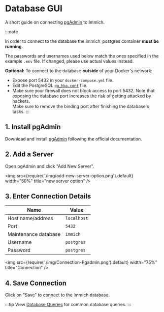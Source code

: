 # Database GUI

A short guide on connecting [pgAdmin](https://www.pgadmin.org/) to Immich.

:::note

In order to connect to the database the immich_postgres container **must be running**.

The passwords and usernames used below match the ones specified in the example `.env` file. If changed, please use actual values instead.

**Optional:** To connect to the database **outside** of your Docker's network:

- Expose port 5432 in your `docker-compose.yml` file.
- Edit the PostgreSQL [`pg_hba.conf`](https://www.postgresql.org/docs/current/auth-pg-hba-conf.html) file.
- Make sure your firewall does not block access to port 5432.
  Note that exposing the database port increases the risk of getting attacked by hackers.  
  Make sure to remove the binding port after finishing the database's tasks.
:::

## 1. Install pgAdmin

Download and install [pgAdmin](https://www.pgadmin.org/download/) following the official documentation.

## 2. Add a Server

Open pgAdmin and click "Add New Server".

<img src={require('./img/add-new-server-option.png').default} width="50%" title="new server option" />

## 3. Enter Connection Details

| Name                 | Value       |
| -------------------- | ----------- |
| Host name/address    | `localhost` |
| Port                 | `5432`      |
| Maintenance database | `immich`    |
| Username             | `postgres`  |
| Password             | `postgres`  |

<img src={require('./img/Connection-Pgadmin.png').default} width="75%" title="Connection" />

## 4. Save Connection

Click on "Save" to connect to the Immich database.

:::tip
View [Database Queries](https://immich.app/docs/guides/database-queries/) for common database queries.
:::
